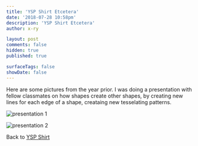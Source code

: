 ```yaml
---
title: 'YSP Shirt Etcetera'
date: '2018-07-28 10:58pm'
description: 'YSP Shirt Etcetera'
author: x-ry

layout: post
comments: false
hidden: true
published: true

surfaceTags: false
showDate: false
---
```

Here are some pictures from the year prior. I was doing a presentation with fellow classmates on how shapes create other shapes, by creating new lines for each edge of a shape, creataing new tesselating patterns.

![presentation 1](https://x-ry.github.io/assets/images/posts/YSPShirt/etc/1.jpg)

![presentation 2](https://x-ry.github.io/assets/images/posts/YSPShirt/etc/2.jpg)

Back to [YSP Shirt](https://x-ry.github.io/YSPShirt/)